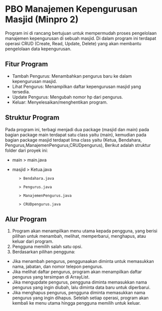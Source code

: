 # PBO Manajemen Kepengurusan Masjid (Minpro 2)
Program ini di rancang bertujuan untuk mempermudah proses pengelolaan manajemen kepengurusan di sebuah masjid. Di dalam program ini terdapat operasi CRUD (Create, Read, Update, Delete) yang akan membantu pengelolaan data kepengurusan.
## Fitur Program
-  Tambah Pengurus: Menambahkan pengurus baru ke dalam kepengurusan masjid.
-  Lihat Pengurus: Menampilkan daftar kepengurusan masjid yang tersedia.
-  Update Pengurus: Mengubah nomor hp dari pengurus.
-  Keluar: Menyelesaikan/menghentikan program.
## Struktur Program
Pada program ini, terbagi menjadi dua package (masjid dan main) pada bagian package main terdapat satu class yaitu (main), kemudian pada bagian package masjid terdapat lima class yaitu (Ketua, Bendahara, Pengurus,ManajemenPengurus,CRUDpengurus), Berikut adalah struktur folder dari proyek ini:

-  main   > main.java

-  masjid > Ketua.java
  
          > Bendahara.java
   
          > Pengurus.java
   
          > ManajemenPengurus.java
   
          > CRUDpengurus.java
## Alur Program
1. Program akan menampilkan menu utama kepada pengguna, yang berisi pilihan untuk menambah, melihat, memperbarui, menghapus, atau keluar dari program.
2. Pengguna memilih salah satu opsi.
3. Berdasarkan pilihan pengguna:
  -  Jika menambah pengurus, penggunaakan diminta untuk memasukkan nama, jabatan, dan nomor telepon pengurus.
  -  Jika melihat daftar pengurus, program akan menampilkan daftar pengurus yang tersimpan di ArrayList.
  -  Jika mengupdate pengurus, pengguna diminta memasukkan nama pengurus yang ingin diubah, lalu diminta data baru untuk diperbarui.
  -  Jika menghapus pengurus, pengguna diminta memasukkan nama pengurus yang ingin dihapus. Setelah setiap operasi, program akan kembali ke menu utama hingga pengguna memilih untuk keluar.




  
